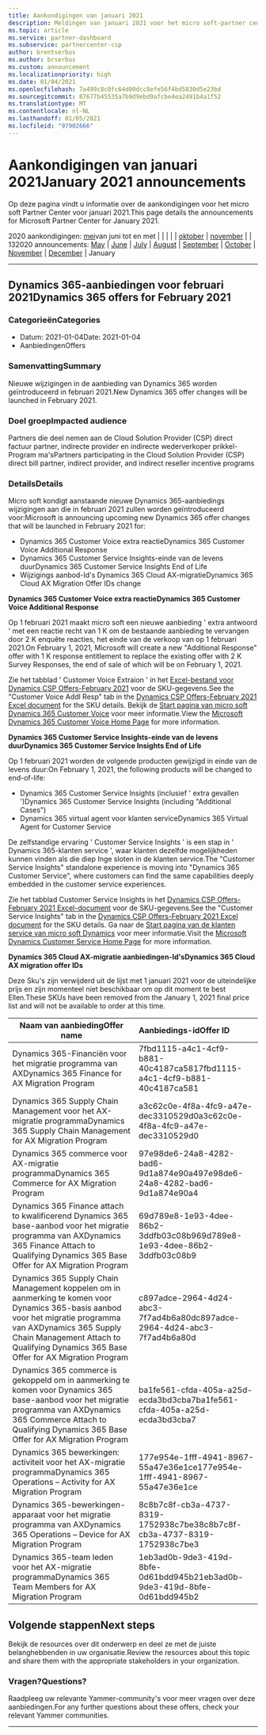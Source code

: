 ```yaml
---
title: Aankondigingen van januari 2021
description: Meldingen van januari 2021 voor het micro soft-partner centrum, inclusief nieuwe mogelijkheden, aanbiedingen, aanbiedingen, markten of wijzigingen in bestaande aanbiedingen.
ms.topic: article
ms.service: partner-dashboard
ms.subservice: partnercenter-csp
author: brentserbus
ms.author: brserbus
ms.custom: announcement
ms.localizationpriority: high
ms.date: 01/04/2021
ms.openlocfilehash: 7a499c8c0fc64d00dcc8efe56f4bd5830d5e23bd
ms.sourcegitcommit: 87677b45535a7b9d9ebd9afcbe4ea2491b4a1f52
ms.translationtype: MT
ms.contentlocale: nl-NL
ms.lasthandoff: 01/05/2021
ms.locfileid: "97902666"
---
```

# <a name="january-2021-announcements"></a><span data-ttu-id="4f767-103">Aankondigingen van januari 2021</span><span class="sxs-lookup"><span data-stu-id="4f767-103">January 2021 announcements</span></span>

<span data-ttu-id="4f767-104">Op deze pagina vindt u informatie over de aankondigingen voor het micro soft Partner Center voor januari 2021.</span><span class="sxs-lookup"><span data-stu-id="4f767-104">This page details the announcements for Microsoft Partner Center for January 2021.</span></span>

<span data-ttu-id="4f767-105">2020 aankondigingen: [mei](2020-may.md)van juni tot en met  |  [](2020-june.md)  |  [](2020-july.md)  |  [](2020-august.md)  |  [](2020-september.md)  |  [oktober](2020-October.md)  |  [november](2020-november.md)  |  [](2020-december.md) | 13</span><span class="sxs-lookup"><span data-stu-id="4f767-105">2020 announcements: [May](2020-may.md) | [June](2020-june.md) | [July](2020-july.md) | [August](2020-august.md) | [September](2020-september.md) | [October](2020-October.md) | [November](2020-november.md) | [December](2020-december.md) | January</span></span>

________________

## <a name="dynamics-365-offers-for-february-2021"></a><a name="1"></a><span data-ttu-id="4f767-106">Dynamics 365-aanbiedingen voor februari 2021</span><span class="sxs-lookup"><span data-stu-id="4f767-106">Dynamics 365 offers for February 2021</span></span>

### <a name="categories"></a><span data-ttu-id="4f767-107">Categorieën</span><span class="sxs-lookup"><span data-stu-id="4f767-107">Categories</span></span>

- <span data-ttu-id="4f767-108">Datum: 2021-01-04</span><span class="sxs-lookup"><span data-stu-id="4f767-108">Date: 2021-01-04</span></span>
- <span data-ttu-id="4f767-109">Aanbiedingen</span><span class="sxs-lookup"><span data-stu-id="4f767-109">Offers</span></span>

### <a name="summary"></a><span data-ttu-id="4f767-110">Samenvatting</span><span class="sxs-lookup"><span data-stu-id="4f767-110">Summary</span></span>

<span data-ttu-id="4f767-111">Nieuwe wijzigingen in de aanbieding van Dynamics 365 worden geïntroduceerd in februari 2021.</span><span class="sxs-lookup"><span data-stu-id="4f767-111">New Dynamics 365 offer changes will be launched in February 2021.</span></span>

### <a name="impacted-audience"></a><span data-ttu-id="4f767-112">Doel groep</span><span class="sxs-lookup"><span data-stu-id="4f767-112">Impacted audience</span></span>

<span data-ttu-id="4f767-113">Partners die deel nemen aan de Cloud Solution Provider (CSP) direct factuur partner, indirecte provider en indirecte wederverkoper prikkel-Program ma's</span><span class="sxs-lookup"><span data-stu-id="4f767-113">Partners participating in the Cloud Solution Provider (CSP) direct bill partner, indirect provider, and indirect reseller incentive programs</span></span>

### <a name="details"></a><span data-ttu-id="4f767-114">Details</span><span class="sxs-lookup"><span data-stu-id="4f767-114">Details</span></span>

<span data-ttu-id="4f767-115">Micro soft kondigt aanstaande nieuwe Dynamics 365-aanbiedings wijzigingen aan die in februari 2021 zullen worden geïntroduceerd voor:</span><span class="sxs-lookup"><span data-stu-id="4f767-115">Microsoft is announcing upcoming new Dynamics 365 offer changes that will be launched in February 2021 for:</span></span>

- <span data-ttu-id="4f767-116">Dynamics 365 Customer Voice extra reactie</span><span class="sxs-lookup"><span data-stu-id="4f767-116">Dynamics 365 Customer Voice Additional Response</span></span>
- <span data-ttu-id="4f767-117">Dynamics 365 Customer Service Insights-einde van de levens duur</span><span class="sxs-lookup"><span data-stu-id="4f767-117">Dynamics 365 Customer Service Insights End of Life</span></span>
- <span data-ttu-id="4f767-118">Wijzigings aanbod-Id's Dynamics 365 Cloud AX-migratie</span><span class="sxs-lookup"><span data-stu-id="4f767-118">Dynamics 365 Cloud AX Migration Offer IDs change</span></span>

<span data-ttu-id="4f767-119">**Dynamics 365 Customer Voice extra reactie**</span><span class="sxs-lookup"><span data-stu-id="4f767-119">**Dynamics 365 Customer Voice Additional Response**</span></span>

<span data-ttu-id="4f767-120">Op 1 februari 2021 maakt micro soft een nieuwe aanbieding ' extra antwoord ' met een reactie recht van 1 K om de bestaande aanbieding te vervangen door 2 K enquête reacties, het einde van de verkoop van op 1 februari 2021.</span><span class="sxs-lookup"><span data-stu-id="4f767-120">On February 1, 2021, Microsoft will create a new "Additional Response" offer with 1 K response entitlement to replace the existing offer with 2 K Survey Responses, the end of sale of which will be on February 1, 2021.</span></span>

<span data-ttu-id="4f767-121">Zie het tabblad ' Customer Voice Extraion ' in het [Excel-bestand voor Dynamics CSP Offers-February 2021](https://partner.microsoft.com/resources/detail/dynamics-csp-offers-february-2021-xls) voor de SKU-gegevens.</span><span class="sxs-lookup"><span data-stu-id="4f767-121">See the "Customer Voice Addl Resp" tab in the [Dynamics CSP Offers-February 2021 Excel document](https://partner.microsoft.com/resources/detail/dynamics-csp-offers-february-2021-xls) for the SKU details.</span></span> <span data-ttu-id="4f767-122">Bekijk de [Start pagina van micro soft Dynamics 365 Customer Voice](https://dynamics.microsoft.com/en-us/customer-voice/overview/) voor meer informatie.</span><span class="sxs-lookup"><span data-stu-id="4f767-122">View the [Microsoft Dynamics 365 Customer Voice Home Page](https://dynamics.microsoft.com/en-us/customer-voice/overview/) for more information.</span></span>

<span data-ttu-id="4f767-123">**Dynamics 365 Customer Service Insights-einde van de levens duur**</span><span class="sxs-lookup"><span data-stu-id="4f767-123">**Dynamics 365 Customer Service Insights End of Life**</span></span>

<span data-ttu-id="4f767-124">Op 1 februari 2021 worden de volgende producten gewijzigd in einde van de levens duur:</span><span class="sxs-lookup"><span data-stu-id="4f767-124">On February 1, 2021, the following products will be changed to end-of-life:</span></span>

- <span data-ttu-id="4f767-125">Dynamics 365 Customer Service Insights (inclusief ' extra gevallen ')</span><span class="sxs-lookup"><span data-stu-id="4f767-125">Dynamics 365 Customer Service Insights (including "Additional Cases")</span></span>
- <span data-ttu-id="4f767-126">Dynamics 365 virtual agent voor klanten service</span><span class="sxs-lookup"><span data-stu-id="4f767-126">Dynamics 365 Virtual Agent for Customer Service</span></span>

<span data-ttu-id="4f767-127">De zelfstandige ervaring ' Customer Service Insights ' is een stap in ' Dynamics 365-klanten service ', waar klanten dezelfde mogelijkheden kunnen vinden als die diep Inge sloten in de klanten service.</span><span class="sxs-lookup"><span data-stu-id="4f767-127">The "Customer Service Insights" standalone experience is moving into "Dynamics 365 Customer Service", where customers can find the same capabilities deeply embedded in the customer service experiences.</span></span>  

<span data-ttu-id="4f767-128">Zie het tabblad Customer Service Insights in het [Dynamics CSP Offers-February 2021 Excel-document](https://partner.microsoft.com/resources/detail/dynamics-csp-offers-february-2021-xls) voor de SKU-gegevens.</span><span class="sxs-lookup"><span data-stu-id="4f767-128">See the "Customer Service Insights" tab in the [Dynamics CSP Offers-February 2021 Excel document](https://partner.microsoft.com/resources/detail/dynamics-csp-offers-february-2021-xls) for the SKU details.</span></span> <span data-ttu-id="4f767-129">Ga naar de [Start pagina van de klanten service van micro soft Dynamics](https://dynamics.microsoft.com/customer-service/overview/) voor meer informatie.</span><span class="sxs-lookup"><span data-stu-id="4f767-129">Visit the [Microsoft Dynamics Customer Service Home Page](https://dynamics.microsoft.com/customer-service/overview/) for more information.</span></span>

<span data-ttu-id="4f767-130">**Dynamics 365 Cloud AX-migratie aanbiedingen-Id's**</span><span class="sxs-lookup"><span data-stu-id="4f767-130">**Dynamics 365 Cloud AX migration offer IDs**</span></span>

<span data-ttu-id="4f767-131">Deze Sku's zijn verwijderd uit de lijst met 1 januari 2021 voor de uiteindelijke prijs en zijn momenteel niet beschikbaar om op dit moment te best Ellen.</span><span class="sxs-lookup"><span data-stu-id="4f767-131">These SKUs have been removed from the January 1, 2021 final price list and will not be available to order at this time.</span></span> 

   |<span data-ttu-id="4f767-132">**Naam van aanbieding**</span><span class="sxs-lookup"><span data-stu-id="4f767-132">**Offer name**</span></span>|<span data-ttu-id="4f767-133">**Aanbiedings-id**</span><span class="sxs-lookup"><span data-stu-id="4f767-133">**Offer ID**</span></span>|
   |-------------------|:------|
   |<span data-ttu-id="4f767-134">Dynamics 365-Financiën voor het migratie programma van AX</span><span class="sxs-lookup"><span data-stu-id="4f767-134">Dynamics 365 Finance for AX Migration Program</span></span>|<span data-ttu-id="4f767-135">7fbd1115-a4c1-4cf9-b881-40c4187ca581</span><span class="sxs-lookup"><span data-stu-id="4f767-135">7fbd1115-a4c1-4cf9-b881-40c4187ca581</span></span>|
   |<span data-ttu-id="4f767-136">Dynamics 365 Supply Chain Management voor het AX-migratie programma</span><span class="sxs-lookup"><span data-stu-id="4f767-136">Dynamics 365 Supply Chain Management for AX Migration Program</span></span>|<span data-ttu-id="4f767-137">a3c62c0e-4f8a-4fc9-a47e-dec3310529d0</span><span class="sxs-lookup"><span data-stu-id="4f767-137">a3c62c0e-4f8a-4fc9-a47e-dec3310529d0</span></span>|
   |<span data-ttu-id="4f767-138">Dynamics 365 commerce voor AX-migratie programma</span><span class="sxs-lookup"><span data-stu-id="4f767-138">Dynamics 365 Commerce for AX Migration Program</span></span>|<span data-ttu-id="4f767-139">97e98de6-24a8-4282-bad6-9d1a874e90a4</span><span class="sxs-lookup"><span data-stu-id="4f767-139">97e98de6-24a8-4282-bad6-9d1a874e90a4</span></span>|
   |<span data-ttu-id="4f767-140">Dynamics 365 Finance attach to kwalificerend Dynamics 365 base-aanbod voor het migratie programma van AX</span><span class="sxs-lookup"><span data-stu-id="4f767-140">Dynamics 365 Finance Attach to Qualifying Dynamics 365 Base Offer for AX Migration Program</span></span>|<span data-ttu-id="4f767-141">69d789e8-1e93-4dee-86b2-3ddfb03c08b9</span><span class="sxs-lookup"><span data-stu-id="4f767-141">69d789e8-1e93-4dee-86b2-3ddfb03c08b9</span></span>|
   |<span data-ttu-id="4f767-142">Dynamics 365 Supply Chain Management koppelen om in aanmerking te komen voor Dynamics 365-basis aanbod voor het migratie programma van AX</span><span class="sxs-lookup"><span data-stu-id="4f767-142">Dynamics 365 Supply Chain Management Attach to Qualifying Dynamics 365 Base Offer for AX Migration Program</span></span>|<span data-ttu-id="4f767-143">c897adce-2964-4d24-abc3-7f7ad4b6a80d</span><span class="sxs-lookup"><span data-stu-id="4f767-143">c897adce-2964-4d24-abc3-7f7ad4b6a80d</span></span>|
   |<span data-ttu-id="4f767-144">Dynamics 365 commerce is gekoppeld om in aanmerking te komen voor Dynamics 365 base-aanbod voor het migratie programma van AX</span><span class="sxs-lookup"><span data-stu-id="4f767-144">Dynamics 365 Commerce Attach to Qualifying Dynamics 365 Base Offer for AX Migration Program</span></span>|<span data-ttu-id="4f767-145">ba1fe561-cfda-405a-a25d-ecda3bd3cba7</span><span class="sxs-lookup"><span data-stu-id="4f767-145">ba1fe561-cfda-405a-a25d-ecda3bd3cba7</span></span>|
   |<span data-ttu-id="4f767-146">Dynamics 365 bewerkingen: activiteit voor het AX-migratie programma</span><span class="sxs-lookup"><span data-stu-id="4f767-146">Dynamics 365 Operations – Activity for AX Migration Program</span></span>|<span data-ttu-id="4f767-147">177e954e-1fff-4941-8967-55a47e36e1ce</span><span class="sxs-lookup"><span data-stu-id="4f767-147">177e954e-1fff-4941-8967-55a47e36e1ce</span></span>|
   |<span data-ttu-id="4f767-148">Dynamics 365-bewerkingen-apparaat voor het migratie programma van AX</span><span class="sxs-lookup"><span data-stu-id="4f767-148">Dynamics 365 Operations – Device for AX Migration Program</span></span>|<span data-ttu-id="4f767-149">8c8b7c8f-cb3a-4737-8319-1752938c7be3</span><span class="sxs-lookup"><span data-stu-id="4f767-149">8c8b7c8f-cb3a-4737-8319-1752938c7be3</span></span>|
   |<span data-ttu-id="4f767-150">Dynamics 365-team leden voor het AX-migratie programma</span><span class="sxs-lookup"><span data-stu-id="4f767-150">Dynamics 365 Team Members for AX Migration Program</span></span>|<span data-ttu-id="4f767-151">1eb3ad0b-9de3-419d-8bfe-0d61bdd945b2</span><span class="sxs-lookup"><span data-stu-id="4f767-151">1eb3ad0b-9de3-419d-8bfe-0d61bdd945b2</span></span>|

## <a name="next-steps"></a><span data-ttu-id="4f767-152">Volgende stappen</span><span class="sxs-lookup"><span data-stu-id="4f767-152">Next steps</span></span>

<span data-ttu-id="4f767-153">Bekijk de resources over dit onderwerp en deel ze met de juiste belanghebbenden in uw organisatie.</span><span class="sxs-lookup"><span data-stu-id="4f767-153">Review the resources about this topic and share them with the appropriate stakeholders in your organization.</span></span> 

### <a name="questions"></a><span data-ttu-id="4f767-154">Vragen?</span><span class="sxs-lookup"><span data-stu-id="4f767-154">Questions?</span></span>

<span data-ttu-id="4f767-155">Raadpleeg uw relevante Yammer-community's voor meer vragen over deze aanbiedingen.</span><span class="sxs-lookup"><span data-stu-id="4f767-155">For any further questions about these offers, check your relevant Yammer communities.</span></span>

________________
